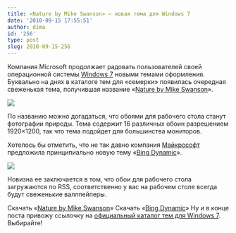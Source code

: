 ```yaml
---
title: «Nature by Mike Swanson» — новая тема для Windows 7
date: '2010-09-15 17:55:51'
author: dima
id: '256'
type: post
slug: 2010-09-15-256
---
```


Компания Microsoft продолжает радовать пользователей своей операционной системы [Windows 7](/search/windows7/) новыми темами оформления. Буквально на днях в каталоге тем для «семерки» появилась очередная свеженькая тема, получившая название «[Nature by Mike Swanson](http://download.microsoft.com/download/7/D/2/7D243C0B-33E4-48F1-BD51-0096ED3A9F01/NatureMikeSwanson.themepack "http://download.microsoft.com/download/7/D/2/7D243C0B-33E4-48F1-BD51-0096ED3A9F01/NatureMikeSwanson.themepack")».

[![](/_bl/2/s62911600.jpg)](/_bl/2/62911600.png "Нажмите, для просмотра в полном размере...")

По названию можно догадаться, что обоями для рабочего стола станут фотографии природы. Тема содержит 16 различных обоин разрешением 1920×1200, так что тема подойдет для большинства мониторов.

Хотелось бы отметить, что не так давно компания [Майкрософт](/search/microsoft) предложила принципиально новую тему «[Bing Dynamic](http://download.microsoft.com/download/F/6/2/F623B1DF-2C2E-4E3D-BBFD-70B10657714C/BingDynamic1.theme "http://download.microsoft.com/download/F/6/2/F623B1DF-2C2E-4E3D-BBFD-70B10657714C/BingDynamic1.theme")».

![](/_bl/2/79752017.png)

Новизна ее заключается в том, что обои для рабочего стола загружаются по RSS, соответственно у вас на рабочем столе всегда будут свеженькие валлпейперы.

Скачать «[Nature by Mike Swanson](http://download.microsoft.com/download/7/D/2/7D243C0B-33E4-48F1-BD51-0096ED3A9F01/NatureMikeSwanson.themepack "http://download.microsoft.com/download/7/D/2/7D243C0B-33E4-48F1-BD51-0096ED3A9F01/NatureMikeSwanson.themepack")»  
Скачать «[Bing Dynamic](http://download.microsoft.com/download/F/6/2/F623B1DF-2C2E-4E3D-BBFD-70B10657714C/BingDynamic1.theme "http://download.microsoft.com/download/F/6/2/F623B1DF-2C2E-4E3D-BBFD-70B10657714C/BingDynamic1.theme")»  
Ну и в конце поста привожу ссылочку на [официальный каталог тем для Windows 7](http://windows.microsoft.com/en-US/windows/downloads/personalize/themes "http://windows.microsoft.com/en-US/windows/downloads/personalize/themes"). Выбирайте!
